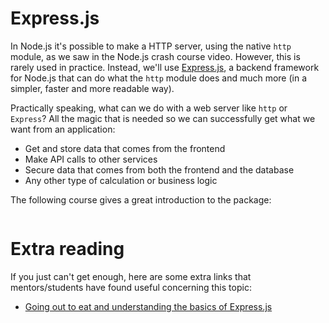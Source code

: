 # Express.js

In Node.js it's possible to make a HTTP server, using the native `http` module, as we saw in the Node.js crash course video. However, this is rarely used in practice. Instead, we'll use [Express.js](https://expressjs.com/en/4x/api.html), a backend framework for Node.js that can do what the `http` module does and much more (in a simpler, faster and more readable way).

Practically speaking, what can we do with a web server like `http` or `Express`? All the magic that is needed so we can successfully get what we want from an application:

- Get and store data that comes from the frontend
- Make API calls to other services
- Secure data that comes from both the frontend and the database
- Any other type of calculation or business logic

The following course gives a great introduction to the package:

<a href="https://www.youtube.com/watch?v=L72fhGm1tfE">
<img src="https://via.placeholder.com/728x90.png?text=Video+Preview+Coming+Soon" alt="" />
</a>

# Extra reading
If you just can't get enough, here are some extra links that mentors/students have found useful concerning this topic:

- [Going out to eat and understanding the basics of Express.js](https://medium.freecodecamp.org/going-out-to-eat-and-understanding-the-basics-of-express-js-f034a029fb66)
